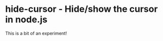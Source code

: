hide-cursor - Hide/show the cursor in node.js
========================================================

This is a bit of an experiment!
